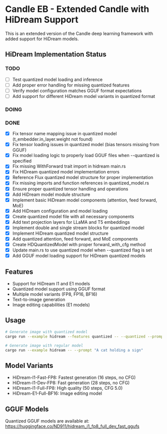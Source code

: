 # Candle EB - Extended Candle with HiDream Support

This is an extended version of the Candle deep learning framework with added support for HiDream models.

## HiDream Implementation Status

### TODO
- [ ] Test quantized model loading and inference
- [ ] Add proper error handling for missing quantized features
- [ ] Verify model configuration matches GGUF format expectations
- [ ] Add support for different HiDream model variants in quantized format

### DOING

### DONE
- [x] Fix tensor name mapping issue in quantized model (t_embedder.in_layer.weight not found)
- [x] Fix tensor loading issues in quantized model (bias tensors missing from GGUF)
- [x] Fix model loading logic to properly load GGUF files when --quantized is specified
- [x] Fix missing WithForward trait import in hidream main.rs
- [x] Fix HiDream quantized model implementation errors
- [x] Reference Flux quantized model structure for proper implementation
- [x] Fix missing imports and function references in quantized_model.rs
- [x] Ensure proper quantized tensor handling and operations
- [x] Add HiDream model module structure
- [x] Implement basic HiDream model components (attention, feed forward, MoE)
- [x] Add HiDream configuration and model loading
- [x] Create quantized model file with all necessary components
- [x] Add text projection layers for LLaMA and T5 embeddings
- [x] Implement double and single stream blocks for quantized model
- [x] Implement HiDream quantized model structure
- [x] Add quantized attention, feed forward, and MoE components
- [x] Create HDQuantizedModel with proper forward_with_cfg method
- [x] Update main.rs to use quantized model when --quantized flag is set
- [x] Add GGUF model loading support for HiDream quantized models

## Features

- Support for HiDream I1 and E1 models
- Quantized model support using GGUF format
- Multiple model variants (FP8, FP16, BF16)
- Text-to-image generation
- Image editing capabilities (E1 models)

## Usage

```bash
# Generate image with quantized model
cargo run --example hidream --features quantized -- --quantized --prompt "A cat holding a sign"

# Generate image with regular model
cargo run --example hidream -- --prompt "A cat holding a sign"
```

## Model Variants

- HiDream-I1-Fast-FP8: Fastest generation (16 steps, no CFG)
- HiDream-I1-Dev-FP8: Fast generation (28 steps, no CFG)  
- HiDream-I1-Full-FP8: High quality (50 steps, CFG 5.0)
- HiDream-E1-Full-BF16: Image editing model

## GGUF Models

Quantized GGUF models are available at: https://huggingface.co/ND911/hidream_i1_fp8_full_dev_fast_ggufs

